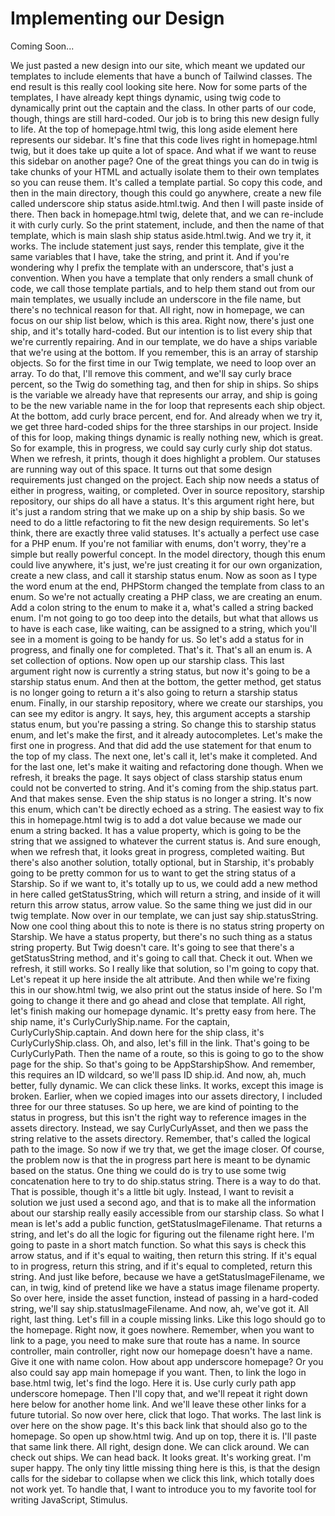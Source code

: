 # Implementing our Design

Coming Soon...

We just pasted a new design into our site, which meant we updated our templates to include elements that have a bunch of Tailwind classes. The end result is this really cool looking site here. Now for some parts of the templates, I have already kept things dynamic, using twig code to dynamically print out the captain and the class. In other parts of our code, though, things are still hard-coded. Our job is to bring this new design fully to life. At the top of homepage.html twig, this long aside element here represents our sidebar. It's fine that this code lives right in homepage.html twig, but it does take up quite a lot of space. And what if we want to reuse this sidebar on another page? One of the great things you can do in twig is take chunks of your HTML and actually isolate them to their own templates so you can reuse them. It's called a template partial. So copy this code, and then in the main directory, though this could go anywhere, create a new file called underscore ship status aside.html.twig. And then I will paste inside of there. Then back in homepage.html twig, delete that, and we can re-include it with curly curly. So the print statement, include, and then the name of that template, which is main slash ship status aside.html.twig. And we try it, it works. The include statement just says, render this template, give it the same variables that I have, take the string, and print it. And if you're wondering why I prefix the template with an underscore, that's just a convention. When you have a template that only renders a small chunk of code, we call those template partials, and to help them stand out from our main templates, we usually include an underscore in the file name, but there's no technical reason for that. All right, now in homepage, we can focus on our ship list below, which is this area. Right now, there's just one ship, and it's totally hard-coded. But our intention is to list every ship that we're currently repairing. And in our template, we do have a ships variable that we're using at the bottom. If you remember, this is an array of starship objects.  So for the first time in our Twig template, we need to loop over an array. To do that, I'll remove this comment, and we'll say curly brace percent, so the Twig do something tag, and then for ship in ships. So ships is the variable we already have that represents our array, and ship is going to be the new variable name in the for loop that represents each ship object. At the bottom, add curly brace percent, end for. And already when we try it, we get three hard-coded ships for the three starships in our project. Inside of this for loop, making things dynamic is really nothing new, which is great. So for example, this in progress, we could say curly curly ship dot status. When we refresh, it prints, though it does highlight a problem. Our statuses are running way out of this space. It turns out that some design requirements just changed on the project. Each ship now needs a status of either in progress, waiting, or completed. Over in source repository, starship repository, our ships do all have a status. It's this argument right here, but it's just a random string that we make up on a ship by ship basis. So we need to do a little refactoring to fit the new design requirements. So let's think, there are exactly three valid statuses. It's actually a perfect use case for a PHP enum. If you're not familiar with enums, don't worry, they're a simple but really powerful concept. In the model directory, though this enum could live anywhere, it's just, we're just creating it for our own organization, create a new class, and call it starship status enum. Now as soon as I type the word enum at the end, PHPStorm changed the template from class to an enum. So we're not actually creating a PHP class, we are creating an enum. Add a colon string to the enum to make it a, what's called a string backed enum. I'm not going to go too deep into the details, but what that allows us to have is each case, like waiting, can be assigned to a string, which you'll see in a moment is going to be handy for us. So let's add a status for in progress, and finally one for completed. That's it. That's all an enum is.  A set collection of options. Now open up our starship class. This last argument right now is currently a string status, but now it's going to be a starship status enum. And then at the bottom, the getter method, get status is no longer going to return a it's also going to return a starship status enum. Finally, in our starship repository, where we create our starships, you can see my editor is angry. It says, hey, this argument accepts a starship status enum, but you're passing a string. So change this to starship status enum, and let's make the first, and it already autocompletes. Let's make the first one in progress. And that did add the use statement for that enum to the top of my class. The next one, let's call it, let's make it completed. And for the last one, let's make it waiting and refactoring done though. When we refresh, it breaks the page. It says object of class starship status enum could not be converted to string. And it's coming from the ship.status part. And that makes sense. Even the ship status is no longer a string. It's now this enum, which can't be directly echoed as a string. The easiest way to fix this in homepage.html twig is to add a dot value because we made our enum a string backed. It has a value property, which is going to be the string that we assigned to whatever the current status is. And sure enough, when we refresh that, it looks great in progress, completed waiting.
But there's also another solution, totally optional, but in Starship, it's probably going to be pretty common for us to want to get the string status of a Starship. So if we want to, it's totally up to us, we could add a new method in here called getStatusString, which will return a string, and inside of it will return this arrow status, arrow value. So the same thing we just did in our twig template. Now over in our template, we can just say ship.statusString. Now one cool thing about this to note is there is no status string property on Starship. We have a status property, but there's no such thing as a status string property. But Twig doesn't care. It's going to see that there's a getStatusString method, and it's going to call that. Check it out. When we refresh, it still works. So I really like that solution, so I'm going to copy that. Let's repeat it up here inside the alt attribute. And then while we're fixing this in our show.html twig, we also print out the status inside of here. So I'm going to change it there and go ahead and close that template. All right, let's finish making our homepage dynamic. It's pretty easy from here. The ship name, it's CurlyCurlyShip.name. For the captain, CurlyCurlyShip.captain. And down here for the ship class, it's CurlyCurlyShip.class. Oh, and also, let's fill in the link. That's going to be CurlyCurlyPath. Then the name of a route, so this is going to go to the show page for the ship. So that's going to be AppStarshipShow. And remember, this requires an ID wildcard, so we'll pass ID ship.id. And now, ah, much better, fully dynamic. We can click these links. It works, except this image is broken. Earlier, when we copied images into our assets directory, I included three for our three statuses. So up here, we are kind of pointing to the status in progress, but this isn't the right way to reference images in the assets directory. Instead, we say CurlyCurlyAsset, and then we pass the string relative to the assets directory. Remember, that's called the logical path to the image. So now if we try that, we get the image closer.  Of course, the problem now is that the in progress part here is meant to be dynamic based on the status. One thing we could do is try to use some twig concatenation here to try to do ship.status string. There is a way to do that. That is possible, though it's a little bit ugly. Instead, I want to revisit a solution we just used a second ago, and that is to make all the information about our starship really easily accessible from our starship class. So what I mean is let's add a public function, getStatusImageFilename. That returns a string, and let's do all the logic for figuring out the filename right here. I'm going to paste in a short match function. So what this says is check this arrow status, and if it's equal to waiting, then return this string. If it's equal to in progress, return this string, and if it's equal to completed, return this string. And just like before, because we have a getStatusImageFilename, we can, in twig, kind of pretend like we have a status image filename property. So over here, inside the asset function, instead of passing in a hard-coded string, we'll say ship.statusImageFilename. And now, ah, we've got it. All right, last thing. Let's fill in a couple missing links. Like this logo should go to the homepage. Right now, it goes nowhere. Remember, when you want to link to a page, you need to make sure that route has a name. In source controller, main controller, right now our homepage doesn't have a name. Give it one with name colon. How about app underscore homepage? Or you also could say app main homepage if you want. Then, to link the logo in base.html twig, let's find the logo. Here it is. Use curly curly path app underscore homepage. Then I'll copy that, and we'll repeat it right down here below for another home link. And we'll leave these other links for a future tutorial. So now over here, click that logo. That works. The last link is over here on the show page. It's this back link that should also go to the homepage. So open up show.html twig. And up on top, there it is. I'll paste that same link there. All right, design done. We can click around. We can check out ships.  We can head back. It looks great. It's working great. I'm super happy. The only tiny little missing thing here is this, is that the design calls for the sidebar to collapse when we click this link, which totally does not work yet. To handle that, I want to introduce you to my favorite tool for writing JavaScript, Stimulus.
